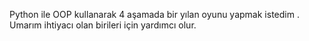Python ile OOP kullanarak 4 aşamada bir yılan oyunu yapmak istedim . Umarım ihtiyacı olan birileri için yardımcı olur.
